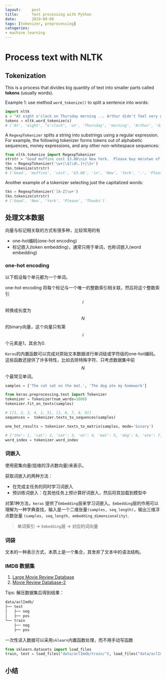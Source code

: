 ```yaml
---
layout:     post
title:      Text processing with Python
date:       2019-09-09
tags: [tokenizer, preprocessing]
catogeries: 
- machine learning
---
```


# Process text with NLTK
## Tokenization
This is a process that divides big quantity of text into smaller parts called **tokens** (usually words).

Example 1: use method `word_tokenize()` to split a sentence into words:
```python
import nltk
s = "At eight o'clock on Thursday morning ... Arthur didn't feel very good."
tokens = nltk.word_tokenize(s)
# ['At', 'eight', "o'clock", 'on', 'Thursday', 'morning', 'Arthur', 'did', "n't", 'feel', 'very', 'good', '.']
```


A `RegexpTokenizer` splits a string into substrings using a regular expression. For example, the following tokenizer forms tokens out of alphabetic sequences, money expressions, and any other non-whitespace sequences:

```python
from nltk.tokenize import RegexpTokenizer
strstr = "Good muffins cost $3.88\nin New York.  Please buy me\ntwo of them.\n\nThanks."
tkn = RegexpTokenizer('\w+|\$[\d\.]+|\S+')
tkn.tokenize(strstr)
# ['Good', 'muffins', 'cost', '$3.88', 'in', 'New', 'York', '.', 'Please', 'buy', 'me', 'two', 'of', 'them', '.', 'Thanks', '.']
```

Another example of a tokenizer selecting just the capitalized words:
```python
tkn = RegexpTokenizer('[A-Z]\w+')
tkn.tokenize(strstr)
# ['Good', 'New', 'York', 'Please', 'Thanks']
```


## 处理文本数据

向量与标记相关联的方式有很多种，比较常用的有
* one-hot编码(one-hot encoding)
* 标记嵌入(token embedding)，通常只用于单词，也称词嵌入(word embedding)

### one-hot encoding
以下假设每个单元都为一个单词。 

one-hot encoding 将每个标记与一个唯一的整数索引相关联，然后将这个整数索引$$i$$转换成长度为$$N$$的binary向量，这个向量只有第$$i$$个元素是1，其余为0. 

`Keras`的内置函数可以完成对原始文本数据进行单词级或字符级的one-hot编码。这些函数还提供了许多特性，比如去除特殊字符、只考虑数据集中前$$N$$个最常见单词。 

```python
samples = ['The cat sat on the mat.', 'The dog ate my homework']

from keras.preprocessing.text import Tokenizer
tokenizer = Tokenizer(num_words=1000)
tokenizer.fit_on_texts(samples)

# [[1, 2, 3, 4, 1, 5], [1, 6, 7, 8, 9]] 
sequences =  tokenizer.texts_to_sequences(samples)

one_hot_results = tokenizer.texts_to_matrix(samples, mode='binary')

# {'the': 1, 'cat': 2, 'sat': 3, 'on': 4, 'mat': 5, 'dog': 6, 'ate': 7, 'my': 8, 'homework': 9}
word_index = tokenizer.word_index
```

### 词嵌入

使用密集向量(低维的浮点数向量)来表示。

获取词嵌入的两种方法：

* 在完成主任务的同时学习词嵌入
* 预训练词嵌入：在其他任务上预计算好词嵌入，然后将其加载到模型中



对第1种方法，`keras` 提供了`Embedding`层来学习词嵌入。`Embedding`层的作用可以理解为一种字典查找，输入是一个二维张量`(samples, seq_length)`，输出三维浮点数张量 `(samples, seq_length, embedding_dimensionality)`.

> 单词索引  -> `Embedding`层 -> 对应的词向量

### 词袋

文本的一种表示方式，本质上是一个集合，其舍弃了文本中的语法结构。





### IMDB 数据集

1. [Large Movie Review Database](http://ai.stanford.edu/~amaas/data/sentiment/)
2. [Movie Review Database-2](http://mng.bz/0tIo)

Tips: 解压数据集后得到结果：

```bash
data/aclImdb/
├── test
│   ├── neg
│   ├── pos
└── train
    ├── neg
    ├── pos
```



一次性读入数据可以采用`sklearn`内置函数处理，而不用手动写函数 

```python
from sklearn.datasets import load_files
train, test = load_files("data/aclImdb/train/"), load_files("data/aclImdb/test/")
```



## 小结

